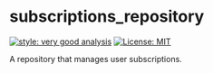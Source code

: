 # subscriptions_repository

[![style: very good analysis][very_good_analysis_badge]][very_good_analysis_link]
[![License: MIT][license_badge]][license_link]

A repository that manages user subscriptions.

[license_badge]: https://img.shields.io/badge/license-MIT-blue.svg
[license_link]: https://opensource.org/licenses/MIT
[very_good_analysis_badge]: https://img.shields.io/badge/style-very_good_analysis-B22C89.svg
[very_good_analysis_link]: https://pub.dev/packages/very_good_analysis